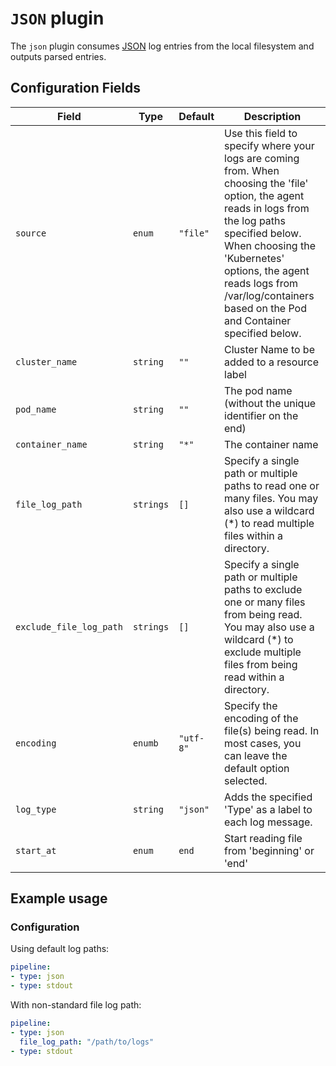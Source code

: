 # `JSON` plugin

The `json` plugin consumes [JSON](https://www.json.org/json-en.html) log entries from the local filesystem and outputs parsed entries.

## Configuration Fields

| Field | Type | Default | Description |
| --- | --- |--- | --- |
| `source` | `enum` | `"file"` | Use this field to specify where your logs are coming from. When choosing the 'file' option, the agent reads in logs from the log paths specified below.  When choosing the 'Kubernetes' options, the agent reads logs from /var/log/containers based on the Pod and Container specified below. |
| `cluster_name` | `string` | `""` | Cluster Name to be added to a resource label | 
| `pod_name` | `string` | `""` | The pod name (without the unique identifier on the end) | 
| `container_name` | `string` | `"*"` | The container name | 
| `file_log_path` | `strings` | `[]` | Specify a single path or multiple paths to read one or many files. You may also use a wildcard (*) to read multiple files within a directory. | 
| `exclude_file_log_path` | `strings` | `[]` | Specify a single path or multiple paths to exclude one or many files from being read. You may also use a wildcard (*) to exclude multiple files from being read within a directory. | 
| `encoding` | `enumb` | `"utf-8"` | Specify the encoding of the file(s) being read. In most cases, you can leave the default option selected. | 
| `log_type` | `string` | `"json"` | Adds the specified 'Type' as a label to each log message. | 
| `start_at` | `enum` | `end` | Start reading file from 'beginning' or 'end' | 

## Example usage

### Configuration

Using default log paths:

```yaml
pipeline:
- type: json
- type: stdout

```

With non-standard file log path:

```yaml
pipeline:
- type: json
  file_log_path: "/path/to/logs"
- type: stdout

```
